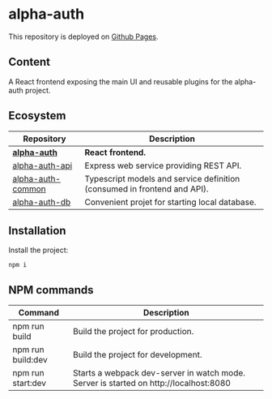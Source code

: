 # alpha-auth

This repository is deployed on [Github Pages](https://ash-uncover.github.io/alpha-auth/).

## Content

A React frontend exposing the main UI and reusable plugins for the alpha-auth project.

## Ecosystem

| Repository   | Description |
| ----------   | ----------- |
| **[alpha-auth](https://github.com/ash-uncover/alpha-auth)** | **React frontend.** |
| [alpha-auth-api](https://github.com/ash-uncover/alpha-auth-api) | Express web service providing REST API. |
| [alpha-auth-common](https://github.com/ash-uncover/alpha-auth-common) | Typescript models and service definition (consumed in frontend and API). |
| [alpha-auth-db](https://github.com/ash-uncover/alpha-auth-db) | Convenient projet for starting local database. |

## Installation

Install the project:

```
npm i
```

## NPM commands

| Command   | Description |
| -------   | ----------- |
| npm run build     | Build the project for production. |
| npm run build:dev | Build the project for development. |
| npm run start:dev | Starts a webpack dev-server in watch mode. Server is started on http://localhost:8080 |

